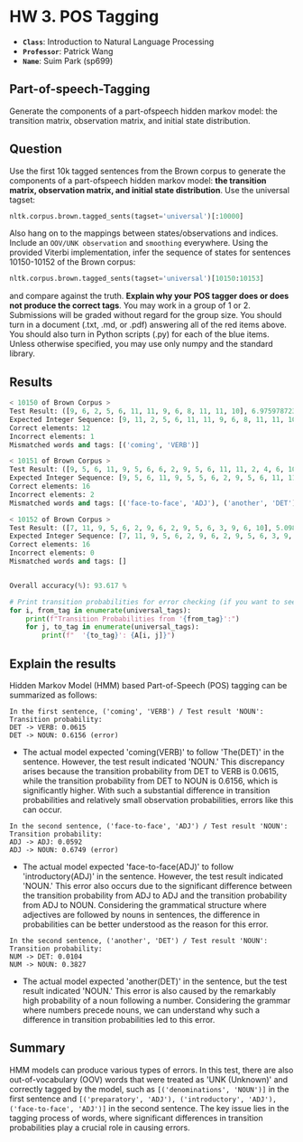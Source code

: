 # HW 3. POS Tagging
* __`Class`__: Introduction to Natural Language Processing
* __`Professor`__: Patrick Wang
* __`Name`__: Suim Park (sp699)
## Part-of-speech-Tagging
Generate the components of a part-ofspeech hidden markov model: the transition matrix, observation matrix, and initial state distribution.
## Question
Use the first 10k tagged sentences from the Brown corpus to generate the components of a part-ofspeech hidden markov model: __the transition matrix, observation matrix, and initial state distribution__. Use the universal tagset:
```Python
nltk.corpus.brown.tagged_sents(tagset='universal')[:10000]
```
Also hang on to the mappings between states/observations and indices. Include an `OOV/UNK observation` and `smoothing` everywhere. Using the provided Viterbi implementation, infer the sequence of states for sentences 10150-10152 of the Brown corpus:
```Python
nltk.corpus.brown.tagged_sents(tagset='universal')[10150:10153]
```
and compare against the truth. __Explain why your POS tagger does or does not produce the correct tags__. You may work in a group of 1 or 2. Submissions will be graded without regard for the group size. You should turn in a document (.txt, .md, or .pdf) answering all of the red items above. You should also turn in Python scripts (.py) for each of the blue items. Unless otherwise specified, you may use only numpy and the standard library.

## Results
```Python
< 10150 of Brown Corpus >
Test Result: ([9, 6, 2, 5, 6, 11, 11, 9, 6, 8, 11, 11, 10], 6.975978723562705e-45)
Expected Integer Sequence: [9, 11, 2, 5, 6, 11, 11, 9, 6, 8, 11, 11, 10]
Correct elements: 12
Incorrect elements: 1
Mismatched words and tags: [('coming', 'VERB')]

< 10151 of Brown Corpus >
Test Result: ([9, 5, 6, 11, 9, 5, 6, 6, 2, 9, 5, 6, 11, 11, 2, 4, 6, 10], 1.0399079756652066e-61)
Expected Integer Sequence: [9, 5, 6, 11, 9, 5, 5, 6, 2, 9, 5, 6, 11, 11, 2, 4, 9, 10]
Correct elements: 16
Incorrect elements: 2
Mismatched words and tags: [('face-to-face', 'ADJ'), ('another', 'DET')]

< 10152 of Brown Corpus >
Test Result: ([7, 11, 9, 5, 6, 2, 9, 6, 2, 9, 5, 6, 3, 9, 6, 10], 5.098984326459768e-44)
Expected Integer Sequence: [7, 11, 9, 5, 6, 2, 9, 6, 2, 9, 5, 6, 3, 9, 6, 10]
Correct elements: 16
Incorrect elements: 0
Mismatched words and tags: []


Overall accuracy(%): 93.617 %
```

```Python
# Print transition probabilities for error checking (if you want to see, add this code at the end of the code)
for i, from_tag in enumerate(universal_tags):
    print(f"Transition Probabilities from '{from_tag}':")
    for j, to_tag in enumerate(universal_tags):
        print(f"  '{to_tag}': {A[i, j]}")
```

## Explain the results
Hidden Markov Model (HMM) based Part-of-Speech (POS) tagging can be summarized as follows:
```
In the first sentence, ('coming', 'VERB') / Test result 'NOUN':
Transition probability:
DET -> VERB: 0.0615
DET -> NOUN: 0.6156 (error)
```
- The actual model expected 'coming(VERB)' to follow 'The(DET)' in the sentence. However, the test result indicated 'NOUN.' This discrepancy arises because the transition probability from DET to VERB is 0.0615, while the transition probability from DET to NOUN is 0.6156, which is significantly higher. With such a substantial difference in transition probabilities and relatively small observation probabilities, errors like this can occur.
```
In the second sentence, ('face-to-face', 'ADJ') / Test result 'NOUN':
Transition probability:
ADJ -> ADJ: 0.0592
ADJ -> NOUN: 0.6749 (error)
```
- The actual model expected 'face-to-face(ADJ)' to follow 'introductory(ADJ)' in the sentence. However, the test result indicated 'NOUN.' This error also occurs due to the significant difference between the transition probability from ADJ to ADJ and the transition probability from ADJ to NOUN. Considering the grammatical structure where adjectives are followed by nouns in sentences, the difference in probabilities can be better understood as the reason for this error.
```
In the second sentence, ('another', 'DET') / Test result 'NOUN':
Transition probability:
NUM -> DET: 0.0104
NUM -> NOUN: 0.3827
```
- The actual model expected 'another(DET)' in the sentence, but the test result indicated 'NOUN.' This error is also caused by the remarkably high probability of a noun following a number. Considering the grammar where numbers precede nouns, we can understand why such a difference in transition probabilities led to this error.</br>
## Summary
HMM models can produce various types of errors. In this test, there are also out-of-vocabulary (OOV) words that were treated as 'UNK (Unknown)' and correctly tagged by the model, such as `[('denominations', 'NOUN')]` in the first sentence and `[('preparatory', 'ADJ'), ('introductory', 'ADJ'), ('face-to-face', 'ADJ')]` in the second sentence. The key issue lies in the tagging process of words, where significant differences in transition probabilities play a crucial role in causing errors.
